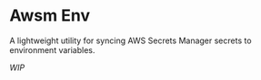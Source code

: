 # Awsm Env

A lightweight utility for syncing AWS Secrets Manager secrets to environment variables.

_WIP_
